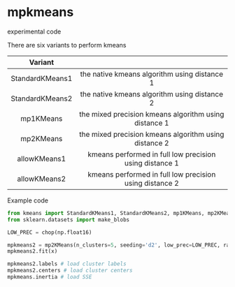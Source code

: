 # mpkmeans
experimental code


There are six variants to perform kmeans

| Variant |   |
| :---:   | :---: |
| StandardKMeans1  | the native kmeans algorithm using distance 1 |
| StandardKMeans2 | the native kmeans algorithm using distance 2   | 
| mp1KMeans | the mixed precision kmeans algorithm using distance 1 | 
| mp2KMeans | the mixed precision kmeans algorithm using distance 2 |
| allowKMeans1 | kmeans performed in full low precision using distance 1 |
| allowKMeans2 | kmeans performed in full low precision using distance 2 |


Example code
```Python
from kmeans import StandardKMeans1, StandardKMeans2, mp1KMeans, mp2KMeans,  allowKMeans1,  allowKMeans2, chop
from sklearn.datasets import make_blobs

LOW_PREC = chop(np.float16)

mpkmeans2 = mp2KMeans(n_clusters=5, seeding='d2', low_prec=LOW_PREC, random_state=0, verbose=1)
mpkmeans2.fit(x)

mpkmeans2.labels # load cluster labels
mpkmeans2.centers # load cluster centers
mpkmeans.inertia # load SSE

```
